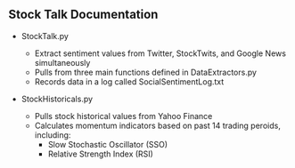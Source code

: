## Stock Talk Documentation
* StockTalk.py
   * Extract sentiment values from Twitter, StockTwits, and Google News simultaneously 
   * Pulls from three main functions defined in DataExtractors.py
   * Records data in a log called SocialSentimentLog.txt

* StockHistoricals.py
   * Pulls stock historical values from Yahoo Finance
   * Calculates momentum indicators based on past 14 trading peroids, including:
     * Slow Stochastic Oscillator (SSO)
     * Relative Strength Index (RSI)
